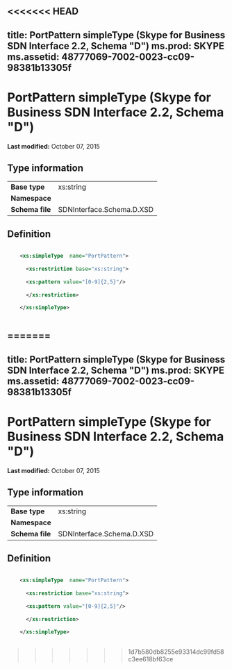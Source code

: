 <<<<<<< HEAD
---
title: PortPattern simpleType (Skype for Business SDN Interface 2.2, Schema "D")
ms.prod: SKYPE
ms.assetid: 48777069-7002-0023-cc09-98381b13305f
---


# PortPattern simpleType (Skype for Business SDN Interface 2.2, Schema "D")

 **Last modified:** October 07, 2015
  
    
    


## Type information


|||
|:-----|:-----|
|**Base type**|xs:string |
|**Namespace**||
|**Schema file**|SDNInterface.Schema.D.XSD |
   

## Definition


```XML

    <xs:simpleType  name="PortPattern">
    
      <xs:restriction base="xs:string">
    
      <xs:pattern value="[0-9]{2,5}"/>
    
      </xs:restriction>
      
    </xs:simpleType>
  
```


=======
---
title: PortPattern simpleType (Skype for Business SDN Interface 2.2, Schema "D")
ms.prod: SKYPE
ms.assetid: 48777069-7002-0023-cc09-98381b13305f
---


# PortPattern simpleType (Skype for Business SDN Interface 2.2, Schema "D")

 **Last modified:** October 07, 2015
  
    
    


## Type information


|||
|:-----|:-----|
|**Base type**|xs:string |
|**Namespace**||
|**Schema file**|SDNInterface.Schema.D.XSD |
   

## Definition


```XML

    <xs:simpleType  name="PortPattern">
    
      <xs:restriction base="xs:string">
    
      <xs:pattern value="[0-9]{2,5}"/>
    
      </xs:restriction>
      
    </xs:simpleType>
  
```


>>>>>>> 1d7b580db8255e93314dc99fd58c3ee618bf63ce
